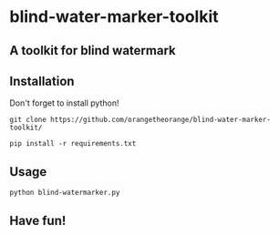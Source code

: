 # blind-water-marker-toolkit

## A toolkit for blind watermark


## Installation

Don't forget to install python!

`git clone https://github.com/orangetheorange/blind-water-marker-toolkit/`

`pip install -r requirements.txt`


## Usage

`python blind-watermarker.py`

## Have fun!
